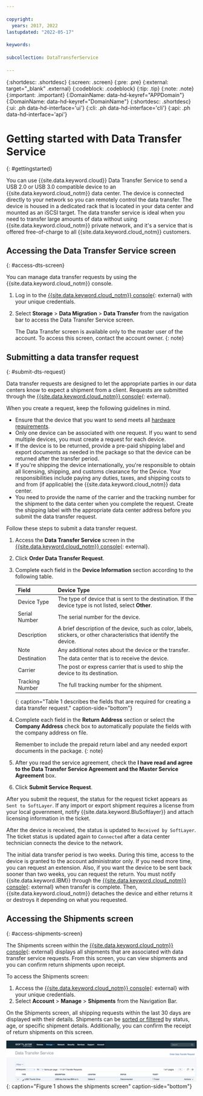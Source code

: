 ```yaml
---

copyright:
  years: 2017, 2022
lastupdated: "2022-05-17"

keywords:

subcollection: DataTransferService

---
```


{:shortdesc: .shortdesc}
{:screen: .screen}
{:pre: .pre}
{:external: target="_blank" .external}
{:codeblock: .codeblock}
{:tip: .tip}
{:note: .note}
{:important: .important}
{:DomainName: data-hd-keyref="APPDomain"}
{:DomainName: data-hd-keyref="DomainName"}
{:shortdesc: .shortdesc}
{:ui: .ph data-hd-interface='ui'}
{:cli: .ph data-hd-interface='cli'}
{:api: .ph data-hd-interface='api'}

# Getting started with Data Transfer Service
{: #gettingstarted}

You can use {{site.data.keyword.cloud}} Data Transfer Service to send a USB 2.0 or USB 3.0 compatible device to an {{site.data.keyword.cloud_notm}} data center. The device is connected directly to your network so you can remotely control the data transfer. The device is housed in a dedicated rack that is located in your data center and mounted as an iSCSI target. The data transfer service is ideal when you need to transfer large amounts of data without using {{site.data.keyword.cloud_notm}} private network, and it's a service that is offered free-of-charge to all {{site.data.keyword.cloud_notm}} customers.

## Accessing the Data Transfer Service screen
{: #access-dts-screen}

You can manage data transfer requests by using the {{site.data.keyword.cloud_notm}} console.

1. Log in to the [{{site.data.keyword.cloud_notm}} console](https://{DomainName}){: external} with your unique credentials.
2. Select **Storage** > **Data Migration** > **Data Transfer** from the navigation bar to access the Data Transfer Service screen.

    The Data Transfer screen is available only to the master user of the account. To access this screen, contact the account owner.
    {: note} 

## Submitting a data transfer request
{: #submit-dts-request}

Data transfer requests are designed to let the appropriate parties in our data centers know to expect a shipment from a client. Requests are submitted through the [{{site.data.keyword.cloud_notm}} console](https://{DomainName}){: external}.

When you create a request, keep the following guidelines in mind.

- Ensure that the device that you want to send meets all [hardware requirements](/docs/DataTransferService?topic=DataTransferService-about#hardware-requirements).
- Only one device can be associated with one request. If you want to send multiple devices, you must create a request for each device.
- If the device is to be returned, provide a pre-paid shipping label and export documents as needed in the package so that the device can be returned after the transfer period.
- If you're shipping the device internationally, you're responsible to obtain all licensing, shipping, and customs clearance for the Device. Your responsibilities include paying any duties, taxes, and shipping costs to and from (if applicable) the {{site.data.keyword.cloud_notm}} data center.
- You need to provide the name of the carrier and the tracking number for the shipment to the data center when you complete the request. Create the shipping label with the appropriate data center address before you submit the data transfer request.

Follow these steps to submit a data transfer request.

1. Access the **Data Transfer Service** screen in the [{{site.data.keyword.cloud_notm}} console](https://{DomainName}){: external}.
2. Click **Order Data Transfer Request**.
3. Complete each field in the **Device Information** section according to the following table.
   
   |  Field  | Device Type |
   |---------|-------------|
   | Device Type |  The type of device that is sent to the destination. If the device type is not listed, select **Other**. |
   | Serial Number| The serial number for the device.|
   | Description | A brief description of the device, such as color, labels, stickers, or other characteristics that identify the device. |
   | Note | Any additional notes about the device or the transfer. |
   | Destination| The data center that is to receive the device. |
   | Carrier| The post or express carrier that is used to ship the device to its destination. |
   | Tracking Number | The full tracking number for the shipment. |
   {: caption="Table 1 describes the fields that are required for creating a data transfer request." caption-side="bottom"}

4. Complete each field in the **Return Address** section or select the **Company Address** check box to automatically populate the fields with the company address on file.
   
   Remember to include the prepaid return label and any needed export documents in the package.
   {: note}

5. After you read the service agreement, check the **I have read and agree to the Data Transfer Service Agreement and the Master Service Agreement** box.
6. Click **Submit Service Request**.

After you submit the request, the status for the request ticket appears as `Sent to SoftLayer`. If any import or export shipment requires a license from your local government, notify {{site.data.keyword.BluSoftlayer}} and attach licensing information in the ticket.

After the device is received, the status is updated to `Received by SoftLayer`. The ticket status is updated again to `Connected` after a data center technician connects the device to the network.

The initial data transfer period is two weeks. During this time, access to the device is granted to the account administrator only. If you need more time, you can request an extension. Also, if you want the device to be sent back sooner than two weeks, you can request the return. You must notify {{site.data.keyword.IBM}} through the [{{site.data.keyword.cloud_notm}} console](https://{DomainName}){: external}  when transfer is complete. Then, {{site.data.keyword.cloud_notm}} detaches the device and either returns it or destroys it depending on what you requested.


## Accessing the Shipments screen
{: #access-shipments-screen}

The Shipments screen within the [{{site.data.keyword.cloud_notm}} console](https://{DomainName}){: external} displays all shipments that are associated with data transfer service requests. From this screen, you can view shipments and you can confirm return shipments upon receipt.

To access the Shipments screen:

1. Access the [{{site.data.keyword.cloud_notm}} console](https://{DomainName}){: external} with your unique credentials.
2. Select **Account** > **Manage** > **Shipments** from the Navigation Bar.

On the Shipments screen, all shipping requests within the last 30 days are displayed with their details. Shipments can be [sorted or filtered](/docs/DataTransferService?topic=DataTransferService-sort-or-filter-shipments-list) by status, age, or specific shipment details. Additionally, you can confirm the receipt of return shipments on this screen.

![Shipments Screen](/images/DTSShipmentScreen1.png){: caption="Figure 1 shows the shipments screen" caption-side="bottom"}
